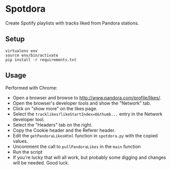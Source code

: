 Spotdora
===

Create Spotify playlists with tracks liked from Pandora stations.

Setup
---

```
virtualenv env
source env/bin/activate
pip install -r requirements.txt
```

Usage
---

Performed with Chrome:

* Open a browser and browse to <a href="http://www.pandora.com/profile/likes/">http://www.pandora.com/profile/likes/</a>.
* Open the browser's developer tools and show the "Network" tab.
* Click on "show more" on the likes page.
* Select the `tracklikes?likeStartIndex=0&thumb...` entry in the Network developer tool.
* Select the "Headers" tab on the right.
* Copy the Cookie header and the Referer header.
* Edit the `getPandoraLikesHtml` function in `spotdora.py` with the copied values.
* Uncomment the call to `pullPandoraLikes` in the `main` function
* Run the script
* If you're lucky that will all work, but probably some digging and changes will be needed. Good luck.